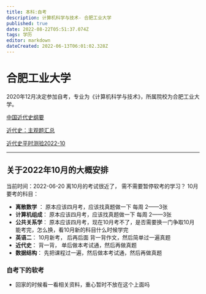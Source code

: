 ```yaml
---
title: 本科:自考
description: 计算机科学与技术- 合肥工业大学
published: true
date: 2022-08-22T05:51:37.074Z
tags: 学历
editor: markdown
dateCreated: 2022-06-13T06:01:02.328Z
---
```


# 合肥工业大学
2020年12月决定参加自考，专业为《计算机科学与技术》，所属院校为合肥工业大学。

[中国近代史纲要](/education/self-taught/history)

[近代史：主观题汇总](/education/self-taught/history-subjective)

[近代史平时测验2022-10](/education/self-taught/history-202210-test)

----
## 关于2022年10月的大概安排
当前时间：2022-06-20
离10月的考试很近了， 需不需要暂停软考的学习？
10月要考的科目：

 - **离散数学** ：  原本应该四月考，应该找真题做一下  每周 2——3张
 - **计算机组成**：  原本应该四月考，应该找真题做一下  每周 2——3张
 - **公共关系学**：   原本应该四月考，现在10月考不了，是否需要换一门争取10月能考完，怎么换，看10月新的科目什么时候学完
 - **英语二**： 10月新考， 后再后面 背一背作文，然后简单过一遍真题
 - **近代史**： 背一背， 单后做本考试通，然后再做真题
 - **数据结构**： 先把课程过一遍，然后做本考试通，然后再做真题
 
 ### 自考下的软考
 - 回家的时候看一看相关资料，重心暂时不放在这个上面吗
 
